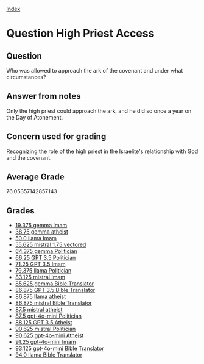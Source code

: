
[Index](../../index.md)
# Question High Priest Access
## Question
Who was allowed to approach the ark of the covenant and under what circumstances?

## Answer from notes
Only the high priest could approach the ark, and he did so once a year on the Day of Atonement.

## Concern used for grading
Recognizing the role of the high priest in the Israelite's relationship with God and the covenant.

## Average Grade
76.05357142857143

## Grades
 * [19.375 gemma Imam](../answers/gemma_Imam/High_Priest_Access.md)
 * [38.75 gemma atheist](../answers/gemma_atheist/High_Priest_Access.md)
 * [50.0 llama Imam](../answers/llama_Imam/High_Priest_Access.md)
 * [55.625 mistral 1.75 vectored](../answers/mistral_1.75_vectored/High_Priest_Access.md)
 * [64.375 gemma Politician](../answers/gemma_Politician/High_Priest_Access.md)
 * [66.25 GPT 3.5 Politician](../answers/GPT_3.5_Politician/High_Priest_Access.md)
 * [71.25 GPT 3.5 Imam](../answers/GPT_3.5_Imam/High_Priest_Access.md)
 * [79.375 llama Politician](../answers/llama_Politician/High_Priest_Access.md)
 * [83.125 mistral Imam](../answers/mistral_Imam/High_Priest_Access.md)
 * [85.625 gemma Bible Translator](../answers/gemma_Bible_Translator/High_Priest_Access.md)
 * [86.875 GPT 3.5 Bible Translator](../answers/GPT_3.5_Bible_Translator/High_Priest_Access.md)
 * [86.875 llama atheist](../answers/llama_atheist/High_Priest_Access.md)
 * [86.875 mistral Bible Translator](../answers/mistral_Bible_Translator/High_Priest_Access.md)
 * [87.5 mistral atheist](../answers/mistral_atheist/High_Priest_Access.md)
 * [87.5 gpt-4o-mini Politician](../answers/gpt-4o-mini_Politician/High_Priest_Access.md)
 * [88.125 GPT 3.5 Atheist](../answers/GPT_3.5_Atheist/High_Priest_Access.md)
 * [90.625 mistral Politician](../answers/mistral_Politician/High_Priest_Access.md)
 * [90.625 gpt-4o-mini Atheist](../answers/gpt-4o-mini_Atheist/High_Priest_Access.md)
 * [91.25 gpt-4o-mini Imam](../answers/gpt-4o-mini_Imam/High_Priest_Access.md)
 * [93.125 gpt-4o-mini Bible Translator](../answers/gpt-4o-mini_Bible_Translator/High_Priest_Access.md)
 * [94.0 llama Bible Translator](../answers/llama_Bible_Translator/High_Priest_Access.md)
